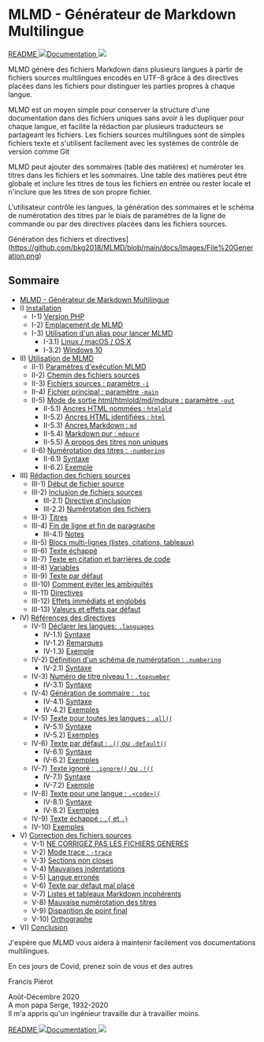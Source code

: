 # MLMD - Générateur de Markdown Multilingue<A id="a1"></A>

[README <img src="https://www.countryflags.io/gb/flat/16.png">](README.md)[Documentation <img src="https://www.countryflags.io/gb/flat/16.png">](docs/MLMD.md)

MLMD génère des fichiers Markdown dans plusieurs langues à partir de fichiers sources
multilingues encodés en UTF-8 grâce à des directives placées dans les fichiers pour distinguer
les parties propres à chaque langue.

MLMD est un moyen simple pour conserver la structure d'une documentation dans des fichiers
uniques sans avoir à les dupliquer pour chaque langue, et facilite la rédaction par plusieurs
traducteurs se partageant les fichiers. Les fichiers sources multilingues sont de simples
fichiers texte et s'utilisent facilement avec les systèmes de contrôle de version comme Git

MLMD peut ajouter des sommaires (table des matières) et numéroter les titres dans les fichiers
et les sommaires. Une table des matières peut être globale et inclure les titres de tous les
fichiers en entrée ou rester locale et n'inclure que les titres de son propre fichier.

L'utilisateur contrôle les langues, la génération des sommaires et le schéma
de numérotation des titres par le biais de paramètres de la ligne de commande ou par
des directives placées dans les fichiers sources.

Génération des fichiers et directives](https://github.com/bkg2018/MLMD/blob/main/docs/Images/File%20Generation.png)

## Sommaire<A id="toc"></A>

- [MLMD - Générateur de Markdown Multilingue](#a1)
- I) [Installation](1-Installation.fr.md#a2)
  - I-1) [Version PHP](1-Installation.fr.md#a3)
  - I-2) [Emplacement de MLMD](1-Installation.fr.md#a4)
  - I-3) [Utilisation d'un alias pour lancer MLMD](1-Installation.fr.md#a5)
    - I-3.1) [Linux / macOS / OS X](1-Installation.fr.md#a6)
    - I-3.2) [Windows 10](1-Installation.fr.md#a7)
- II) [Utilisation de MLMD](2-Using.fr.md#a8)
  - II-1) [Paramètres d'exécution MLMD](2-Using.fr.md#a9)
  - II-2) [Chemin des fichiers sources](2-Using.fr.md#a10)
  - II-3) [Fichiers sources : paramètre `-i`](2-Using.fr.md#a11)
  - II-4) [Fichier principal : paramètre `-main`](2-Using.fr.md#a12)
  - II-5) [Mode de sortie html/htmlold/md/mdpure : paramètre `-out`](2-Using.fr.md#a13)
    - II-5.1) [Ancres HTML nommées : `htmlold`](2-Using.fr.md#a14)
    - II-5.2) [Ancres HTML identifiées : `html`](2-Using.fr.md#a15)
    - II-5.3) [Ancres Markdown : `md`](2-Using.fr.md#a16)
    - II-5.4) [Markdown pur : `mdpure`](2-Using.fr.md#a17)
    - II-5.5) [A propos des titres non uniques](2-Using.fr.md#a18)
  - II-6) [Numérotation des titres : `-numbering`](2-Using.fr.md#a19)
    - II-6.1) [Syntaxe](2-Using.fr.md#a20)
    - II-6.2) [Exemple](2-Using.fr.md#a21)
- III) [Rédaction des fichiers sources](3-Writing.fr.md#a22)
  - III-1) [Début de fichier source](3-Writing.fr.md#a23)
  - III-2) [Inclusion de fichiers sources](3-Writing.fr.md#a24)
    - III-2.1) [Directive d'inclusion](3-Writing.fr.md#a25)
    - III-2.2) [Numérotation des fichiers](3-Writing.fr.md#a26)
  - III-3) [Titres](3-Writing.fr.md#a27)
  - III-4) [Fin de ligne et fin de paragraphe](3-Writing.fr.md#a28)
    - III-4.1) [Notes](3-Writing.fr.md#a29)
  - III-5) [Blocs multi-lignes (listes, citations, tableaux)](3-Writing.fr.md#a30)
  - III-6) [Texte échappé](3-Writing.fr.md#a31)
  - III-7) [Texte en citation et barrières de code](3-Writing.fr.md#a32)
  - III-8) [Variables](3-Writing.fr.md#a33)
  - III-9) [Texte par défaut](3-Writing.fr.md#a34)
  - III-10) [Comment éviter les ambiguïtés](3-Writing.fr.md#a35)
  - III-11) [Directives](3-Writing.fr.md#a36)
  - III-12) [Effets immédiats et englobés](3-Writing.fr.md#a37)
  - III-13) [Valeurs et effets par défaut](3-Writing.fr.md#a38)
- IV) [Références des directives](4-Directives.fr.md#a39)
  - IV-1) [Déclarer les langues: `.languages`](4-Directives.fr.md#a40)
    - IV-1.1) [Syntaxe](4-Directives.fr.md#a41)
    - IV-1.2) [Remarques](4-Directives.fr.md#a42)
    - IV-1.3) [Exemple](4-Directives.fr.md#a43)
  - IV-2) [Définition d'un schéma de numérotation : `.numbering`](4-Directives.fr.md#a44)
    - IV-2.1) [Syntaxe](4-Directives.fr.md#a45)
  - IV-3) [Numéro de titre niveau 1 : `.topnumber`](4-Directives.fr.md#a46)
    - IV-3.1) [Syntaxe](4-Directives.fr.md#a47)
  - IV-4) [Génération de sommaire : `.toc`](4-Directives.fr.md#a48)
    - IV-4.1) [Syntaxe](4-Directives.fr.md#a49)
    - IV-4.2) [Exemples](4-Directives.fr.md#a52)
  - IV-5) [Texte pour toutes les langues : `.all((`](4-Directives.fr.md#a53)
    - IV-5.1) [Syntaxe](4-Directives.fr.md#a54)
    - IV-5.2) [Exemples](4-Directives.fr.md#a55)
  - IV-6) [Texte par défaut : `.((` ou `.default((`](4-Directives.fr.md#a56)
    - IV-6.1) [Syntaxe](4-Directives.fr.md#a57)
    - IV-6.2) [Exemples](4-Directives.fr.md#a58)
  - IV-7) [Texte ignoré : `.ignore((` ou `.!((`](4-Directives.fr.md#a59)
    - IV-7.1) [Syntaxe](4-Directives.fr.md#a60)
    - IV-7.2) [Exemple](4-Directives.fr.md#a61)
  - IV-8) [Texte pour une langue : `.<code>((`](4-Directives.fr.md#a62)
    - IV-8.1) [Syntaxe](4-Directives.fr.md#a63)
    - IV-8.2) [Exemples](4-Directives.fr.md#a64)
  - IV-9) [Texte échappé : `.{` et `.}`](4-Directives.fr.md#a65)
  - IV-10) [Exemples](4-Directives.fr.md#a66)
- V) [Correction des fichiers sources](5-Debugging.fr.md#a67)
  - V-1) [NE CORRIGEZ PAS LES FICHIERS GENERES](5-Debugging.fr.md#a68)
  - V-2) [Mode trace : `-trace`](5-Debugging.fr.md#a69)
  - V-3) [Sections non closes](5-Debugging.fr.md#a70)
  - V-4) [Mauvaises indentations](5-Debugging.fr.md#a71)
  - V-5) [Langue erronée](5-Debugging.fr.md#a72)
  - V-6) [Texte par défaut mal placé](5-Debugging.fr.md#a73)
  - V-7) [Listes et tableaux Markdown incohérents](5-Debugging.fr.md#a74)
  - V-8) [Mauvaise numérotation des titres](5-Debugging.fr.md#a75)
  - V-9) [Disparition de point final](5-Debugging.fr.md#a76)
  - V-10) [Orthographe](5-Debugging.fr.md#a77)
- VI) [Conclusion](6-Conclusion.fr.md#a78)

J'espère que MLMD vous aidera à maintenir facilement vos documentations multilingues.

En ces jours de Covid, prenez soin de vous et des autres

Francis Piérot

Août-Décembre 2020<br />
A mon papa Serge, 1932-2020<br />
Il m'a appris qu'un ingénieur travaille dur à travailler moins.

[README <img src="https://www.countryflags.io/gb/flat/16.png">](README.md)[Documentation <img src="https://www.countryflags.io/gb/flat/16.png">](docs/MLMD.md)
